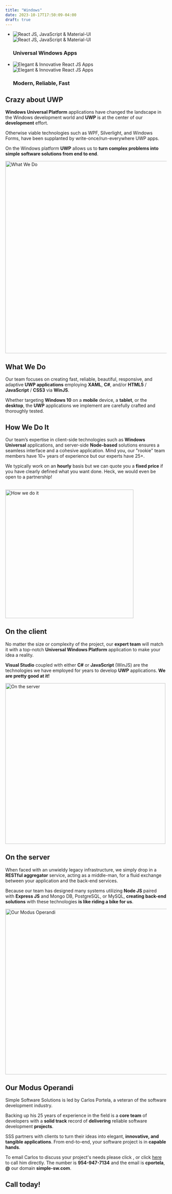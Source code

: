 ```yaml
---
title: "Windows"
date: 2023-10-17T17:50:09-04:00
draft: true
---
```


<section class="slider">
    <ul class="slides">
        <li>
            <img src="images/win10-logo.png" alt="React JS, JavaScript &amp; Material-UI" class="slide1 hide-on-med-and-down responsive-img">
            <img src="images/win10-logo-small.png" alt="React JS, JavaScript &amp; Material-UI" class="slide1-mobile responsive-img">
            <div class="caption center-align">
                <h3>Universal <span class="red-title">Windows</span> Apps</h3>
            </div>
        </li>
        <li>
            <img src="images/win10-desktop.png" alt="Elegant &amp; Innovative React JS Apps" class="slide2 hide-on-med-and-down responsive-img">
            <img src="images/win10-phone-small.png" alt="Elegant &amp; Innovative React JS Apps" class="slide2-mobile responsive-img">
            <div class="caption left-align">
                <h3>Modern, <span class="red-title">Reliable,</span> Fast</h3>
            </div>
        </li>
    </ul>
</section>
<div class="divider"></div>
<section class="row intro2">
    <a id="intro"></a>
    <div class="container">
        <div class="col s12 m12 l8 offset-l4 content">
            <div class="wrapper">
                <h2><span class="bold-grey">Crazy about UWP</span></h2>
                <p><strong>Windows Universal Platform</strong> applications have changed the landscape in
                    the Windows development world and <strong>UWP</strong> is at the
                    center of our <strong>development</strong> effort.</p>
                <p>Otherwise viable technologies such as WPF, Silverlight, and Windows
                    Forms, have been supplanted by write-once/run-everywhere UWP apps.</p>
                <p>On the Windows platform <strong>UWP</strong> allows us to <strong>turn
                    complex problems into simple software solutions from end to end</strong>.</p>
            </div>
        </div>
    </div>
</section>
<div class="divider"></div>
<section class="row yellow">
    <a id="what"></a>
    <div class="container">
        <div class="col s12">
            <div class="wrapper">
                <img class="responsive-img mobile-align-right" src="images/vs-2015.jpg" width="598" alt="What We Do">
                <h2>What We<span class="bold-grey"> Do</span></h2>
                <p>Our team focuses on creating fast, reliable, beautiful, responsive, and
                    adaptive <strong>UWP applications</strong> employing <strong>XAML</strong>,
                    <strong>C#</strong>, and/or <strong>HTML5</strong> / <strong>JavaScript</strong> /
                    <strong>CSS3</strong> via <strong>WinJS</strong>.</p>
                <p>Whether targeting <strong>Windows 10</strong> on a <strong>mobile</strong>
                    device, a <strong>tablet</strong>, or the <strong>desktop</strong>, the <strong>UWP</strong>
                    applications we implement are carefully crafted and thoroughly tested.
                </p>
            </div>
        </div>
    </div>
    </div>
</section>
<div class="divider"></div>
<section class="row">
    <a id="how"></a>
    <div class="container">
        <div class="col s12">
            <div class="wrapper">
                <h2>How We<span class="bold-red"> Do It</span></h2>
                <p>Our team’s expertise in client-side technologies such as
                    <strong>Windows Universal</strong> applications, and server-side <strong>Node-based</strong>
                    solutions ensures a seamless interface and a cohesive application. Mind you,
                    our "rookie" team members have 10+ years of experience but our experts have 25+.</p>
                <p>We typically work on an <strong>hourly</strong> basis but
                    we can quote you a <strong>fixed price</strong> if
                    you have clearly defined what you want done.  Heck, we would
                    even be open to a partnership!</p>
                <br>
                <img class="responsive-img mobile-align-left" src="images/vs-2015-2.png" width="400" alt="How we do it">
                <h2>On the<span class="bold-red"> client</span></h2>
                <p>No matter the size or complexity of the project, our <strong>expert team</strong>
                    will match it with a top-notch <strong>Universal Windows Platform</strong> application
                    to make your idea a reality.</p>
                <p><strong>Visual Studio</strong> coupled with either <strong>C#</strong>
                    or <strong>JavaScript</strong> (WinJS) are the technologies
                    we have employed for years to develop <strong>UWP</strong> applications.
                    <strong>We are pretty good at it!</strong></p>
                <div class="ver-spacer-mid"></div>
                <img class="responsive-img mobile-align-right" src="images/server.png" width="500" alt="On the server">
                <h2>On the<span class="bold-red">  server</span></h2>
                <p>When faced with an unwieldy legacy infrastructure, we simply drop in a
                    <strong>RESTful aggregator</strong> service, acting as a middle-man, for
                    a fluid exchange between your application and the back-end services.</p>
                <p>Because our team has designed many systems utilizing <strong>Node JS</strong> paired
                    with <strong>Express JS</strong> and Mongo DB, PostgreSQL, or MySQL,
                    <strong>creating back-end solutions</strong> with these technologies <strong>is
                        like riding a bike for us</strong>.</p>
            </div>
        </div>
    </div>
    </div>
</section>
<div class="divider"></div>
<section class="row green-pastel">
    <a id="modus"></a>
    <div class="container">
        <div class="col 12">
            <div class="wrapper">
                <img class="responsive-img mobile-align-left" src="images/modus.jpg" width="515" alt="Our Modus Operandi">
                <h2>Our Modus<span class="bold-red"> Operandi</span></h2>
                <p>Simple Software Solutions is led by Carlos Portela, a veteran of the
                    software development industry.</p>
                <p>Backing up his 25 years of experience in the field is a <strong>core
                    team</strong> of developers with a <strong>solid track</strong> record
                    of <strong>delivering</strong> reliable software development <strong>projects</strong>.</p>
                <p>SSS partners with clients to turn their ideas into elegant,
                    <strong>innovative, and tangible applications</strong>. From end-to-end,
                    your software project is in <strong>capable hands</strong>.</p>
                <p>To email Carlos to discuss your project's needs please click
                <script type="text/javascript">
//<![CDATA[
<!--
var x="function f(x){var i,o=\"\",l=x.length;for(i=0;i<l;i+=2) {if(i+1<l)o+=" +
"x.charAt(i+1);try{o+=x.charAt(i);}catch(e){}}return o;}f(\"ufcnitnof x({)av" +
" r,i=o\\\"\\\"o,=l.xelgnhtl,o=;lhwli(e.xhcraoCedtAl(1/)3=!01)9t{yrx{=+;x+ll" +
"=};acct(h)e}{f}roi(l=1-i;=>;0-i)-o{=+.xhcratAi(;)r}teru n.oussbrt0(o,)l};(f" +
")\\\"14\\\\,E\\\"16\\\\0%\\\\$'a<2Q00\\\\\\\\|{jc\\\\>\\\\\\\\b\\\\ampj=a0]" +
"01\\\\\\\\30\\\\03\\\\03\\\\\\\\\\\\r6\\\\02\\\\\\\\30\\\\05\\\\02\\\\\\\\3" +
"U03\\\\\\\\07\\\\0R\\\\32\\\\03\\\\02\\\\\\\\06\\\\02\\\\00\\\\\\\\N.W714\\" +
"\\04\\\\00\\\\\\\\23\\\\07\\\\01\\\\\\\\21\\\\0D\\\\>A17\\\\07\\\\01\\\\\\\\"+
"*61<.2=*\\\\w\\\\\\\"6\\\\91#=00\\\\0r\\\\.:!)<(x;*+m'25ZmMRRQyI[YAS\\\\F\\" +
"\\\\\\B\\\\nR\\\\\\\\Z@EAGJ13\\\\0t\\\\32\\\\0@\\\\V@2K00\\\\\\\\4@03\\\\\\" +
"\\6=psn~jp8`za7v17\\\\\\\\sdj`\\\"\\\\f(;} ornture;}))++(y)^(iAtdeCoarchx.e" +
"(odrChamCro.fngriSt+=;o27=1y%2;*=)yy)4+(1i>f({i+)i+l;i<0;i=r(foh;gten.l=x,l" +
"\\\"\\\\\\\"\\\\o=i,r va){,y(x fontincfu)\\\"\")"                            ;
while(x=eval(x));
//-->
//]]>
</script>, or click <a href="tel:+19549477134">here</a> to call him directly. The number is <strong>954-947-7134</strong> and the email is <strong>cportela</strong>, <strong>@</strong> our domain <strong>simple-sw.com</strong>. <h2><span class="bold-red">Call today!</span></h2></p>
            </div>
        </div>
    </div>
</section>